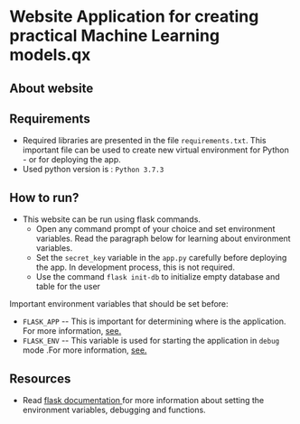 # Website Application for creating practical Machine Learning models.qx

## About website

## Requirements
- Required libraries are presented in the file `requirements.txt`. This important file can be used to create new virtual environment for Python - or for deploying the app.
- Used python version is : `Python 3.7.3`
## How to run?
- This website can be run using flask commands. 
  - Open any command prompt of your choice and set environment variables. Read the paragraph below for learning about environment variables.
  - Set the `secret_key` variable in the `app.py` carefully before deploying the app. In development process, this is not required.
  - Use the command `flask init-db` to initialize empty database and table for the user

Important environment variables that should be set before:
- `FLASK_APP` -- This is important for determining where is the application. For more information, <a href=https://flask.palletsprojects.com/en/2.0.x/cli/> see. </a>
- `FLASK_ENV` -- This variable is used for starting the application in `debug` mode .For more information, <a href=https://flask.palletsprojects.com/en/2.0.x/config/> see. </a>

## Resources
- Read <a href = https://flask.palletsprojects.com/en/2.0.x/> flask documentation </a> for more information about setting the environment variables, debugging and functions.
